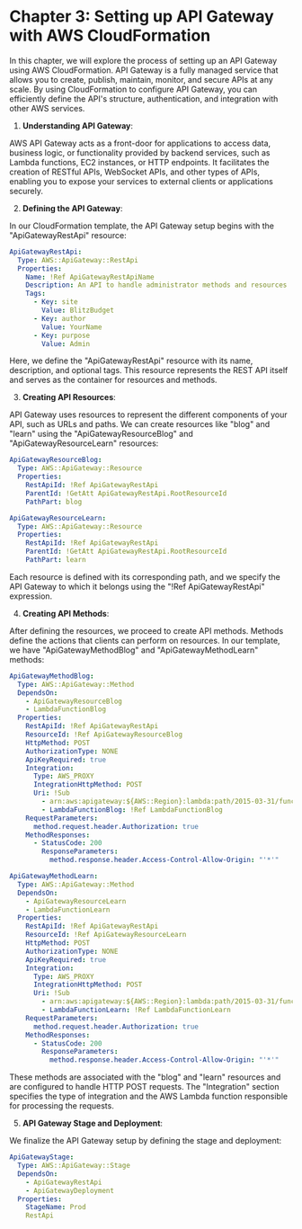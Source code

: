 # Chapter 3: Setting up API Gateway with AWS CloudFormation

In this chapter, we will explore the process of setting up an API Gateway using AWS CloudFormation. API Gateway is a fully managed service that allows you to create, publish, maintain, monitor, and secure APIs at any scale. By using CloudFormation to configure API Gateway, you can efficiently define the API's structure, authentication, and integration with other AWS services.

1. **Understanding API Gateway**:

AWS API Gateway acts as a front-door for applications to access data, business logic, or functionality provided by backend services, such as Lambda functions, EC2 instances, or HTTP endpoints. It facilitates the creation of RESTful APIs, WebSocket APIs, and other types of APIs, enabling you to expose your services to external clients or applications securely.

2. **Defining the API Gateway**:

In our CloudFormation template, the API Gateway setup begins with the "ApiGatewayRestApi" resource:

```yaml
ApiGatewayRestApi:
  Type: AWS::ApiGateway::RestApi
  Properties:
    Name: !Ref ApiGatewayRestApiName
    Description: An API to handle administrator methods and resources
    Tags:
      - Key: site
        Value: BlitzBudget
      - Key: author
        Value: YourName
      - Key: purpose
        Value: Admin
```

Here, we define the "ApiGatewayRestApi" resource with its name, description, and optional tags. This resource represents the REST API itself and serves as the container for resources and methods.

3. **Creating API Resources**:

API Gateway uses resources to represent the different components of your API, such as URLs and paths. We can create resources like "blog" and "learn" using the "ApiGatewayResourceBlog" and "ApiGatewayResourceLearn" resources:

```yaml
ApiGatewayResourceBlog:
  Type: AWS::ApiGateway::Resource
  Properties:
    RestApiId: !Ref ApiGatewayRestApi
    ParentId: !GetAtt ApiGatewayRestApi.RootResourceId
    PathPart: blog

ApiGatewayResourceLearn:
  Type: AWS::ApiGateway::Resource
  Properties:
    RestApiId: !Ref ApiGatewayRestApi
    ParentId: !GetAtt ApiGatewayRestApi.RootResourceId
    PathPart: learn
```

Each resource is defined with its corresponding path, and we specify the API Gateway to which it belongs using the "!Ref ApiGatewayRestApi" expression.

4. **Creating API Methods**:

After defining the resources, we proceed to create API methods. Methods define the actions that clients can perform on resources. In our template, we have "ApiGatewayMethodBlog" and "ApiGatewayMethodLearn" methods:

```yaml
ApiGatewayMethodBlog:
  Type: AWS::ApiGateway::Method
  DependsOn: 
    - ApiGatewayResourceBlog
    - LambdaFunctionBlog
  Properties:
    RestApiId: !Ref ApiGatewayRestApi
    ResourceId: !Ref ApiGatewayResourceBlog
    HttpMethod: POST
    AuthorizationType: NONE
    ApiKeyRequired: true
    Integration:
      Type: AWS_PROXY
      IntegrationHttpMethod: POST
      Uri: !Sub
        - arn:aws:apigateway:${AWS::Region}:lambda:path/2015-03-31/functions/${LambdaFunctionBlog.Arn}/invocations
        - LambdaFunctionBlog: !Ref LambdaFunctionBlog
    RequestParameters:
      method.request.header.Authorization: true
    MethodResponses:
      - StatusCode: 200
        ResponseParameters:
          method.response.header.Access-Control-Allow-Origin: "'*'"

ApiGatewayMethodLearn:
  Type: AWS::ApiGateway::Method
  DependsOn: 
    - ApiGatewayResourceLearn
    - LambdaFunctionLearn
  Properties:
    RestApiId: !Ref ApiGatewayRestApi
    ResourceId: !Ref ApiGatewayResourceLearn
    HttpMethod: POST
    AuthorizationType: NONE
    ApiKeyRequired: true
    Integration:
      Type: AWS_PROXY
      IntegrationHttpMethod: POST
      Uri: !Sub
        - arn:aws:apigateway:${AWS::Region}:lambda:path/2015-03-31/functions/${LambdaFunctionLearn.Arn}/invocations
        - LambdaFunctionLearn: !Ref LambdaFunctionLearn
    RequestParameters:
      method.request.header.Authorization: true
    MethodResponses:
      - StatusCode: 200
        ResponseParameters:
          method.response.header.Access-Control-Allow-Origin: "'*'"
```

These methods are associated with the "blog" and "learn" resources and are configured to handle HTTP POST requests. The "Integration" section specifies the type of integration and the AWS Lambda function responsible for processing the requests.

5. **API Gateway Stage and Deployment**:

We finalize the API Gateway setup by defining the stage and deployment:

```yaml
ApiGatewayStage:
  Type: AWS::ApiGateway::Stage
  DependsOn: 
    - ApiGatewayRestApi
    - ApiGatewayDeployment
  Properties:
    StageName: Prod
    RestApi